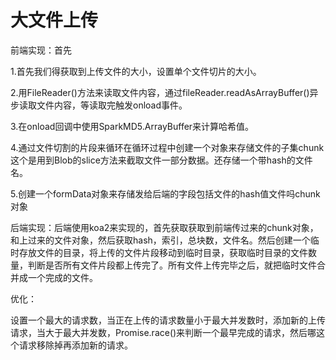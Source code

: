 # **大文件上传**

前端实现：首先

1.首先我们得获取到上传文件的大小，设置单个文件切片的大小。

2.用FileReader()方法来读取文件内容，通过fileReader.readAsArrayBuffer()异步读取文件内容，等读取完触发onload事件。

3.在onload回调中使用SparkMD5.ArrayBuffer来计算哈希值。

4.通过文件切割的片段来循环在循环过程中创建一个对象来存储文件的子集chunk这个是用到Blob的slice方法来截取文件一部分数据。还存储一个带hash的文件名。

5.创建一个formData对象来存储发给后端的字段包括文件的hash值文件吗chunk对象

后端实现：后端使用koa2来实现的，首先获取获取到前端传过来的chunk对象，和上过来的文件对象，然后获取hash，索引，总块数，文件名。然后创建一个临时存放文件的目录，将上传的文件片段移动到临时目录，获取临时目录的文件数量，判断是否所有文件片段都上传完了。所有文件上传完毕之后，就把临时文件合并成一个完成的文件。

优化：

设置一个最大的请求数，当正在上传的请求数量小于最大并发数时，添加新的上传请求，当大于最大并发数，Promise.race()来判断一个最早完成的请求，然后哪这个请求移除掉再添加新的请求。

